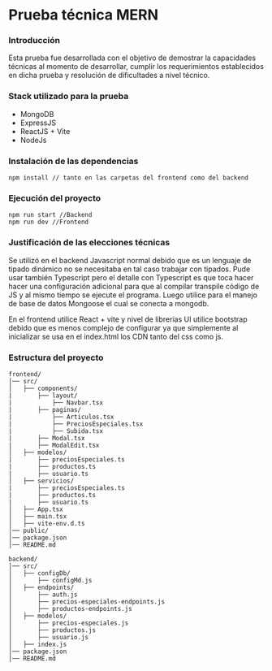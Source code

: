 # Prueba técnica MERN
### Introducción
Esta prueba fue desarrollada con el objetivo de demostrar la capacidades técnicas al momento de desarrollar, cumplir los requerimientos establecidos en dicha prueba y resolución de dificultades a nivel técnico.

### Stack utilizado para la prueba

 - MongoDB
 - ExpressJS
 - ReactJS + Vite
 - NodeJs

### Instalación de las dependencias

    npm install // tanto en las carpetas del frontend como del backend

### Ejecución del proyecto

    npm run start //Backend
    npm run dev //Frontend

### Justificación de las elecciones técnicas
Se utilizó en el backend Javascript normal debido que es un lenguaje de tipado dinámico no se necesitaba en tal caso trabajar con tipados. Pude usar también Typescript pero el detalle con Typescript es que toca hacer hacer una configuración adicional para que al compilar transpile código de JS y al mismo tiempo se ejecute el programa. Luego utilice para el manejo de base de datos Mongoose el cual se conecta a mongodb.

En el frontend utilice React + vite y nivel de librerías UI utilice bootstrap debido que es menos complejo de configurar ya que simplemente al inicializar se usa en el index.html los CDN tanto del css como js.

### Estructura del proyecto

```
frontend/
│── src/
│   ├── components/
|       ├── layout/
|       	├── Navbar.tsx
|       ├── paginas/
|       	├── Articulos.tsx
|       	├── PreciosEspeciales.tsx
|       	├── Subida.tsx
|       ├── Modal.tsx
|       ├── ModalEdit.tsx
│   ├── modelos/
|       ├── preciosEspeciales.ts
|       ├── productos.ts
|       ├── usuario.ts
│   ├── servicios/
|       ├── preciosEspeciales.ts
|       ├── productos.ts
|       ├── usuario.ts
│   ├── App.tsx
│   ├── main.tsx
│   ├── vite-env.d.ts
│── public/
│── package.json
│── README.md
```

```
backend/
│── src/
│   ├── configDb/
│   	├── configMd.js
│   ├── endpoints/
│   	├── auth.js
│   	├── precios-especiales-endpoints.js
│   	├── productos-endpoints.js
│   ├── modelos/
│   	├── precios-especiales.js
│   	├── productos.js
│   	├── usuario.js
│   ├── index.js
│── package.json
│── README.md
```
